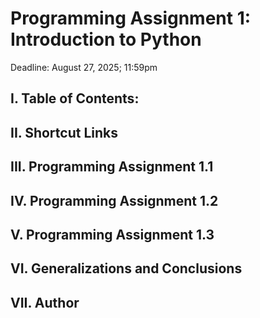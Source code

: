 # Programming Assignment 1: Introduction to Python
Deadline: August 27, 2025; 11:59pm

## I. Table of Contents:

## II. Shortcut Links

## III. Programming Assignment 1.1

## IV. Programming Assignment 1.2

## V. Programming Assignment 1.3

## VI. Generalizations and Conclusions

## VII. Author
